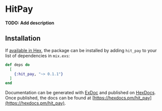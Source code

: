 # HitPay

**TODO: Add description**

## Installation

If [available in Hex](https://hex.pm/docs/publish), the package can be installed
by adding `hit_pay` to your list of dependencies in `mix.exs`:

```elixir
def deps do
  [
    {:hit_pay, "~> 0.1.1"}
  ]
end
```

Documentation can be generated with [ExDoc](https://github.com/elixir-lang/ex_doc)
and published on [HexDocs](https://hexdocs.pm). Once published, the docs can
be found at [https://hexdocs.pm/hit_pay](https://hexdocs.pm/hit_pay).

